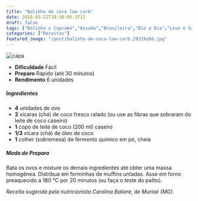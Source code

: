 ```yaml
---
title: "Bolinho de coco low carb"
date: 2018-03-22T18:30:05.371Z
draft: false
tags: ["Bolinho e Cupcake","Assado","Brasileira","Dia a Dia","Leve e Saudável","receita saudável","Receitas","Receitas com frutas","Receitas rápidas"]
categories: ["Receitas"]
featured_image: "/post/bolinho-de-coco-low-carb.29319a9d.jpg"
---
```


![capa](/post/bolinho-de-coco-low-carb.29319a9d.jpg)

*   **Dificuldade** Fácil
*   **Preparo** Rápido (até 30 minutos)
*   **Rendimento** 6 unidades

##### Ingredientes

*   **4** unidades de ovo
*   **2** xícaras (chá) de coco fresco ralado (ou use as fibras que sobraram do leite de coco caseiro)
*   **1** copo de leite de coco (200 ml) caseiro
*   **1/3** xícara (chá) de óleo de coco
*   **1** colher (sobremesa) de fermento químico em pó, cheia

##### Modo de Preparo

Bata os ovos e misture os demais ingredientes até obter uma massa homogênea. Distribua em forminhas de muffins untadas. Asse em forno preaquecido a 180 °C por 20 minutos (ou faça o teste do palito).

_Receita sugerida pela nutricionista Carolina Baliere, de Muriaé (MG)._
